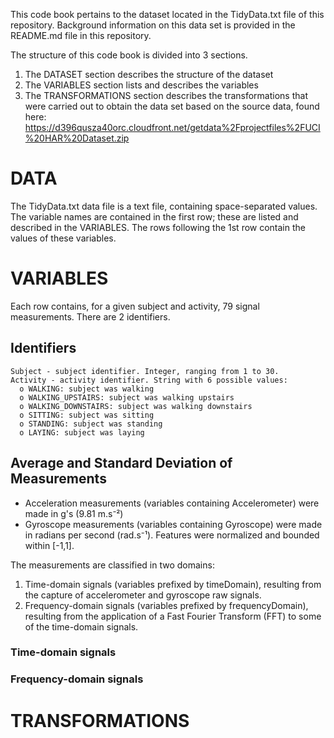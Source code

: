 This code book pertains to the dataset located in the TidyData.txt file of this repository.
Background information on this data set is provided in the README.md file in this repository.

The structure of this code book is divided into 3 sections. 
1.	The DATASET section describes the structure of the dataset
2.	The VARIABLES section lists and describes the variables
3.	The TRANSFORMATIONS section describes the transformations that were carried out to obtain the data set based on the source data, found here: https://d396qusza40orc.cloudfront.net/getdata%2Fprojectfiles%2FUCI%20HAR%20Dataset.zip

# DATA 
The TidyData.txt data file is a text file, containing space-separated values.
The variable names are contained in the first row; these are listed and described in the VARIABLES. The rows following the 1st row contain the values of these variables.


# VARIABLES
Each row contains, for a given subject and activity, 79 signal measurements. There are 2 identifiers.

## Identifiers
    Subject - subject identifier. Integer, ranging from 1 to 30.
    Activity - activity identifier. String with 6 possible values:
      o	WALKING: subject was walking
      o	WALKING_UPSTAIRS: subject was walking upstairs
      o	WALKING_DOWNSTAIRS: subject was walking downstairs
      o	SITTING: subject was sitting
      o	STANDING: subject was standing
      o	LAYING: subject was laying

## Average and Standard Deviation of Measurements
- Acceleration measurements (variables containing Accelerometer) were made in g's (9.81 m.s⁻²)
- Gyroscope measurements (variables containing Gyroscope) were made in radians per second (rad.s⁻¹).
Features were normalized and bounded within [-1,1].

The measurements are classified in two domains: 
  1.	Time-domain signals (variables prefixed by timeDomain), resulting from the capture of accelerometer and gyroscope raw signals.
  2.	Frequency-domain signals (variables prefixed by frequencyDomain), resulting from the application of a Fast Fourier Transform (FFT)       to some of the time-domain signals.

### Time-domain signals

### Frequency-domain signals


# TRANSFORMATIONS
